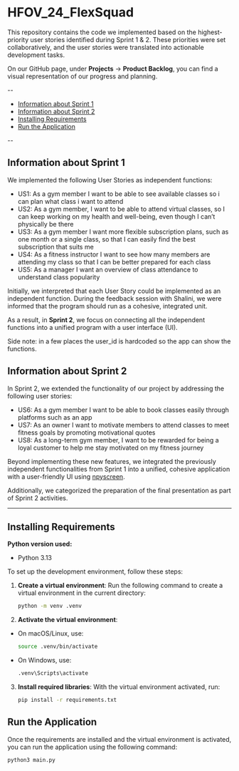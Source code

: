 # HFOV_24_FlexSquad

This repository contains the code we implemented based on the highest-priority user stories identified during Sprint 1 & 2. These priorities were set collaboratively, and the user stories were translated into actionable development tasks.

On our GitHub page, under **Projects** -> **Product Backlog**, you can find a visual representation of our progress and planning.

--

- [Information about Sprint 1](#information-about-sprint-1)
- [Information about Sprint 2](#information-about-print-2)
- [Installing Requirements](#installing-requirements)
- [Run the Application](#run-the-application)

--

## Information about Sprint 1

We implemented the following User Stories as independent functions:

- US1: As a gym member I want to be able to see available classes so i can plan what class i want to attend
- US2: As a gym member, I want to be able to attend virtual classes, so I can keep working on my health and well-being, even though I can’t physically be there
- US3: As a gym member I want more flexible subscription plans, such as one month or a single class, so that I can easily find the best subscription that suits me
- US4: As a fitness instructor I want to see how many members are attending my class so that I can be better prepared for each class
- US5: As a manager I want an overview of class attendance to understand class popularity

Initially, we interpreted that each User Story could be implemented as an independent function. During the feedback session with Shalini, we were informed that the program should run as a cohesive, integrated unit.

As a result, in **Sprint 2**, we focus on connecting all the independent functions into a unified program with a user interface (UI).

Side note: in a few places the user_id is hardcoded so the app can show the functions.

## Information about Sprint 2

In Sprint 2, we extended the functionality of our project by addressing the following user stories:

- US6: As a gym member I want to be able to book classes easily through platforms such as an app
- US7: As an owner I want to motivate members to attend classes to meet fitness goals by promoting motivational quotes
- US8: As a long-term gym member, I want to be rewarded for being a loyal customer to help me stay motivated on my fitness journey

Beyond implementing these new features, we integrated the previously independent functionalities from Sprint 1 into a unified, cohesive application with a user-friendly UI using [npyscreen](https://npyscreen.readthedocs.io/).

Additionally, we categorized the preparation of the final presentation as part of Sprint 2 activities.

---

## Installing Requirements

**Python version used:**

- Python 3.13

To set up the development environment, follow these steps:

1. **Create a virtual environment**:
   Run the following command to create a virtual environment in the current directory:

   ```bash
   python -m venv .venv
   ```

2. **Activate the virtual environment**:

- On macOS/Linux, use:
  ```bash
  source .venv/bin/activate
  ```
- On Windows, use:
  ```bash
  .venv\Scripts\activate
  ```

3. **Install required libraries**:
   With the virtual environment activated, run:
   ```bash
   pip install -r requirements.txt
   ```

## Run the Application

Once the requirements are installed and the virtual environment is activated, you can run the application using the following command:

```bash
python3 main.py
```
